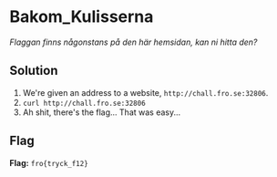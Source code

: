 # Bakom_Kulisserna
*Flaggan finns någonstans på den här hemsidan, kan ni hitta den?*

## Solution
1. We're given an address to a website, `http://chall.fro.se:32806`.
2. `curl http://chall.fro.se:32806`
3. Ah shit, there's the flag... That was easy...


## Flag
**Flag:** `fro{tryck_f12}`
